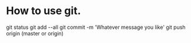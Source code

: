 # How to use git. 

git status
git add --all
git commit -m 'Whatever message you like'
git push origin (master or origin)